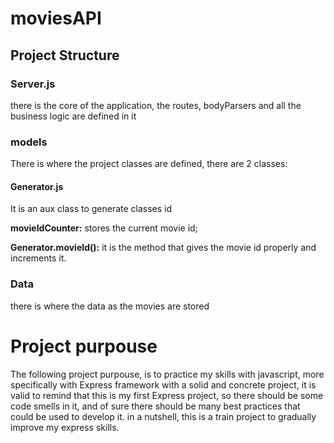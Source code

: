 # moviesAPI

## Project Structure

### Server.js
there is the core of the application, the routes, bodyParsers and all the business logic are defined in it

### models
There is where the project classes are defined, there are 2 classes:

#### Generator.js
It is an aux class to generate classes id

**movieIdCounter:** stores the current movie id;

**Generator.movieId():** it is the method that gives the movie id properly and increments it.

### Data
there is where the data as the movies are stored

# Project purpouse
The following project purpouse, is to practice my skills with javascript, more specifically with Express framework with a solid and concrete project, it is valid to remind that this is my first Express project, so there should be some code smells in it, and of sure there should be many best practices that could be used to develop it. in a nutshell, this is a train project to gradually improve my express skills.
